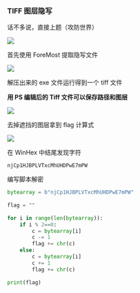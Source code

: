 ### TIFF 图层隐写

话不多说，直接上题（攻防世界）

![](https://pic1.imgdb.cn/item/67e38fa00ba3d5a1d7e37bec.png)

首先使用 ForeMost 提取隐写文件

![](https://pic1.imgdb.cn/item/67e38fca0ba3d5a1d7e37bf7.png)

解压出来的 exe 文件运行得到一个 tiff 文件

**用 PS 编辑后的 Tiff 文件可以保存路径和图层**

![](https://pic1.imgdb.cn/item/67e3901c0ba3d5a1d7e37c13.png)

去掉遮挡的图层拿到 flag 计算式

![](https://pic1.imgdb.cn/item/67e390600ba3d5a1d7e37c36.png)

在 WinHex 中结尾发现字符

```
njCp1HJBPLVTxcMhUHDPwE7mPW
```

编写脚本解密

```python
bytearray = b"njCp1HJBPLVTxcMhUHDPwE7mPW"
 
flag = ""
 
for i in range(len(bytearray)):
    if i % 2==0:
        c = bytearray[i]
        c -= 1
        flag += chr(c)
    else:
        c = bytearray[i]
        c += 1
        flag += chr(c)
 
print(flag)
```

